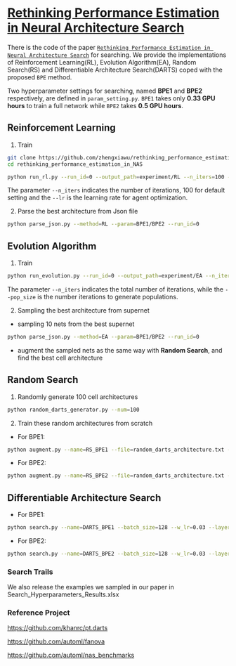 # [Rethinking Performance Estimation in Neural Architecture Search](https://openaccess.thecvf.com/content_CVPR_2020/papers/Zheng_Rethinking_Performance_Estimation_in_Neural_Architecture_Search_CVPR_2020_paper.pdf)

There is the code of the paper [``Rethinking Performance Estimation in Neural Architecture Search``](https://openaccess.thecvf.com/content_CVPR_2020/papers/Zheng_Rethinking_Performance_Estimation_in_Neural_Architecture_Search_CVPR_2020_paper.pdf) for searching. We provide the implementations of Reinforcement Learning(RL), Evolution Algorithm(EA), Random Search(RS) and Differentiable Architecture Search(DARTS) coped with the proposed ``BPE`` method.

Two hyperparameter settings for searching, named **BPE1** and **BPE2** respectively, are defined in ``param_setting.py``. ``BPE1`` takes only **0.33 GPU hours** to train a full network while ``BPE2`` takes **0.5 GPU hours**.

## Reinforcement Learning

1. Train
```bash
git clone https://github.com/zhengxiawu/rethinking_performance_estimation_in_NAS.git
cd rethinking_performance_estimation_in_NAS

python run_rl.py --run_id=0 --output_path=experiment/RL --n_iters=100 --lr=1e-1 --param=BPE1/BPE2
```
The parameter ``--n_iters`` indicates the number of iterations, 100 for default setting and the ``--lr`` is the learning rate for agent optimization.

2. Parse the best architecture from Json file
```bash
python parse_json.py --method=RL --param=BPE1/BPE2 --run_id=0
```


## Evolution Algorithm

1. Train
```bash
python run_evolution.py --run_id=0 --output_path=experiment/EA --n_iters=100 --pop_size=50 --param=BPE1/BPE2
```
The parameter ``--n_iters`` indicates the total number of iterations, while the ``--pop_size`` is the number iterations to generate populations.

2. Sampling the best architecture from supernet

- sampling 10 nets from the best supernet
```bash
python parse_json.py --method=EA --param=BPE1/BPE2 --run_id=0
```
- augment the sampled nets as the same way with **Random Search**, and find the best cell architecture


## Random Search

1. Randomly generate 100 cell architectures
```bash
python random_darts_generator.py --num=100
```

2. Train these random architectures from scratch

- For BPE1: 
```bash
python augment.py --name=RS_BPE1 --file=random_darts_architecture.txt --data_path=data/ --save_path=experiment/ --batch_size=128 --lr=0.03 --layers=6 --init_channels=8 --epochs=10 --cutout_length=0 --image_size=16
```
- For BPE2: 
```bash
python augment.py --name=RS_BPE2 --file=random_darts_architecture.txt --data_path=data/ --save_path=experiment/ --batch_size=128 --lr=0.03 --layers=16 --init_channels=16 --epochs=30 --cutout_length=0 --image_size=16
```


## Differentiable Architecture Search

- For BPE1: 
```bash
python search.py --name=DARTS_BPE1 --batch_size=128 --w_lr=0.03 --layers=6 --init_channels=8 --epochs=10 --cutout_length=0 --image_size=16
```
- For BPE2: 
```bash
python search.py --name=DARTS_BPE2 --batch_size=128 --w_lr=0.03 --layers=16 --init_channels=16 --epochs=30 --cutout_length=0 --image_size=16
```

### Search Trails
We also release the examples we sampled in our paper in Search_Hyperparameters_Results.xlsx 

### Reference Project
https://github.com/khanrc/pt.darts

https://github.com/automl/fanova

https://github.com/automl/nas_benchmarks
